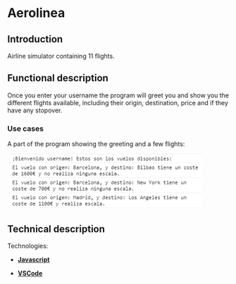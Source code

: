 Aerolinea
=========

## Introduction

Airline simulator containing 11 flights.

## Functional description

Once you enter your username the program will greet you and show you the different flights available, including their origin, destination, price and if they have any stopover.

### Use cases

A part of the program showing the greeting and a few flights:

![Showing flights](./captura.png "console printed")

## Technical description

Technologies:

- [**Javascript**](https://developer.mozilla.org/es/docs/Web/JavaScript)

- [**VSCode**](https://code.visualstudio.com/docs)